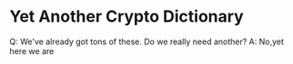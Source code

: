 # Yet Another Crypto Dictionary
Q: We've already got tons of these.  Do we really need another?
A: No,yet here we are